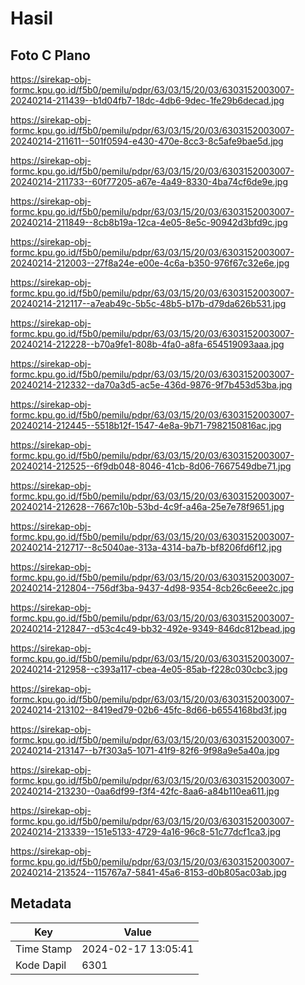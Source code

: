 # Hasil

## Foto C Plano

https://sirekap-obj-formc.kpu.go.id/f5b0/pemilu/pdpr/63/03/15/20/03/6303152003007-20240214-211439--b1d04fb7-18dc-4db6-9dec-1fe29b6decad.jpg

https://sirekap-obj-formc.kpu.go.id/f5b0/pemilu/pdpr/63/03/15/20/03/6303152003007-20240214-211611--501f0594-e430-470e-8cc3-8c5afe9bae5d.jpg

https://sirekap-obj-formc.kpu.go.id/f5b0/pemilu/pdpr/63/03/15/20/03/6303152003007-20240214-211733--60f77205-a67e-4a49-8330-4ba74cf6de9e.jpg

https://sirekap-obj-formc.kpu.go.id/f5b0/pemilu/pdpr/63/03/15/20/03/6303152003007-20240214-211849--8cb8b19a-12ca-4e05-8e5c-90942d3bfd9c.jpg

https://sirekap-obj-formc.kpu.go.id/f5b0/pemilu/pdpr/63/03/15/20/03/6303152003007-20240214-212003--27f8a24e-e00e-4c6a-b350-976f67c32e6e.jpg

https://sirekap-obj-formc.kpu.go.id/f5b0/pemilu/pdpr/63/03/15/20/03/6303152003007-20240214-212117--a7eab49c-5b5c-48b5-b17b-d79da626b531.jpg

https://sirekap-obj-formc.kpu.go.id/f5b0/pemilu/pdpr/63/03/15/20/03/6303152003007-20240214-212228--b70a9fe1-808b-4fa0-a8fa-654519093aaa.jpg

https://sirekap-obj-formc.kpu.go.id/f5b0/pemilu/pdpr/63/03/15/20/03/6303152003007-20240214-212332--da70a3d5-ac5e-436d-9876-9f7b453d53ba.jpg

https://sirekap-obj-formc.kpu.go.id/f5b0/pemilu/pdpr/63/03/15/20/03/6303152003007-20240214-212445--5518b12f-1547-4e8a-9b71-7982150816ac.jpg

https://sirekap-obj-formc.kpu.go.id/f5b0/pemilu/pdpr/63/03/15/20/03/6303152003007-20240214-212525--6f9db048-8046-41cb-8d06-7667549dbe71.jpg

https://sirekap-obj-formc.kpu.go.id/f5b0/pemilu/pdpr/63/03/15/20/03/6303152003007-20240214-212628--7667c10b-53bd-4c9f-a46a-25e7e78f9651.jpg

https://sirekap-obj-formc.kpu.go.id/f5b0/pemilu/pdpr/63/03/15/20/03/6303152003007-20240214-212717--8c5040ae-313a-4314-ba7b-bf8206fd6f12.jpg

https://sirekap-obj-formc.kpu.go.id/f5b0/pemilu/pdpr/63/03/15/20/03/6303152003007-20240214-212804--756df3ba-9437-4d98-9354-8cb26c6eee2c.jpg

https://sirekap-obj-formc.kpu.go.id/f5b0/pemilu/pdpr/63/03/15/20/03/6303152003007-20240214-212847--d53c4c49-bb32-492e-9349-846dc812bead.jpg

https://sirekap-obj-formc.kpu.go.id/f5b0/pemilu/pdpr/63/03/15/20/03/6303152003007-20240214-212958--c393a117-cbea-4e05-85ab-f228c030cbc3.jpg

https://sirekap-obj-formc.kpu.go.id/f5b0/pemilu/pdpr/63/03/15/20/03/6303152003007-20240214-213102--8419ed79-02b6-45fc-8d66-b6554168bd3f.jpg

https://sirekap-obj-formc.kpu.go.id/f5b0/pemilu/pdpr/63/03/15/20/03/6303152003007-20240214-213147--b7f303a5-1071-41f9-82f6-9f98a9e5a40a.jpg

https://sirekap-obj-formc.kpu.go.id/f5b0/pemilu/pdpr/63/03/15/20/03/6303152003007-20240214-213230--0aa6df99-f3f4-42fc-8aa6-a84b110ea611.jpg

https://sirekap-obj-formc.kpu.go.id/f5b0/pemilu/pdpr/63/03/15/20/03/6303152003007-20240214-213339--151e5133-4729-4a16-96c8-51c77dcf1ca3.jpg

https://sirekap-obj-formc.kpu.go.id/f5b0/pemilu/pdpr/63/03/15/20/03/6303152003007-20240214-213524--115767a7-5841-45a6-8153-d0b805ac03ab.jpg


## Metadata

| Key        | Value               |
| ---------- | ------------------- |
| Time Stamp | 2024-02-17 13:05:41 |
| Kode Dapil | 6301                |



